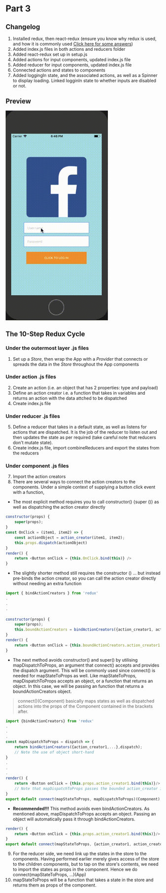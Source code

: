 # Part 3
## Changelog
1. Installed redux, then react-redux (ensure you know why redux is used, and how
it is commonly used [Click here for some answers](https://lorenstewart.me/2016/11/27/a-practical-guide-to-redux/))
2. Added index.js files in both actions and reducers folder
3. Added react-redux set up in setup.js
4. Added actions for input components, updated index.js file
5. Added reducer for input components, updated index.js file
6. Connected actions and states to components
7. Added loggingIn state, and the associated actions, as well as a Spinner to display loading. Linked logginIn state to whether inputs are disabled or not.

## Preview
![Preview Gif](./part3.gif)

## The 10-Step Redux Cycle
### Under the outermost layer .js files
1. Set up a *Store*, then wrap the App with a *Provider* that connects or spreads the data in the *Store* throughout the App components
### Under action .js files
2. Create an action (i.e. an object that has 2 properties: type and payload)
3. Define an action creator i.e. a function that takes in variables and returns an action with the data attched to be dispatched
4. Create index.js file
### Under reducer .js files
5. Define a reducer that takes in a default state, as well as listens for actions that are dispatched. It is the job of the reducer to listen out and then updates the state as per required (take careful note that reducers don't mutate state).
6. Create index.js file, import combineReducers and export the states from the reducers
### Under component .js files
7. Import the action creators
8. There are several ways to connect the action creators to the components. Under a simple context of supplying a button click event with a function,
* The most explicit method requires you to call constructor() {super ()} as well as dispatching the action creator directly
```javascript
constructor(props) {
    super(props);
}
const OnClick = (item1, item2) => {
    const actionObject = action_creator(item1, item2);
    this.props.dispatch(actionObject)
}
render() {
    return <Button onClick = {this.OnClick.bind(this)} />
}
```
* The slightly shorter method still requires the constructor () ... but instead pre-binds the action creator, so you can call the action creator directly without needing an extra function
```javascript
import { bindActionCreators } from 'redux'
.
.
.

constructor(props) {
    super(props);
    this.boundActionCreators = bindActionCreators({action_creator1, action_creator2, ...}, this.props.dispatch);
}
render() {
    return <Button onClick = {this.boundActionCreators.action_creator1.bind(this)}/>
}
```
* The next method avoids constructor() and super() by utilising mapDispatchToProps, an argument that connect() accepts and provides the dispatch argument. This will be commonly used since connect() is needed for mapStateToProps as well. Like mapStateToProps, mapDispatchToProps accepts an object, or a function that returns an object. In this case, we will be passing an function that returns a boundActionCreators object. 
> connect()(Component) basically maps states as well as dispatched actions into the props of the Component contained in the brackets after.
```javascript
import {bindActionCreators} from 'redux'
.
.
.
const mapDispatchToProps = dispatch => {
    return bindActionCreators({action_creator1,...},dispatch);
    // Note the use of object short-hand
}
.
.
.
render() {
    return <Button onClick = {this.props.action_creator1.bind(this)}/>
    // Note that mapDispatchToProps passes the bounded action_creator into props
}
export default connect(mapStateToProps, mapDispatchToProps)(Component);
```
* **Recommended!!!** This method avoids even bindActionCreators. As mentioned above, mapDispatchToProps accepts an object. Passing an object will automatically pass it through bindActionCreators.
```javascript
render() {
    return <Button onClick = {this.props.action_creator1.bind(this)}/>
}
export default connect(mapStateToProps, {action_creator1, action_creator2})(Component);
```
9. For the reducer side, we need link up the states in the store to the components. Having performed <Provider> earlier merely gives access of the store to the children components, but to tap on the store's contents, we need to import the states as props in the component. Hence we do connect(mapStateToProps, ...)(App)
10. mapStateToProps will be a function that takes a state in the store and returns them as props of the component. 